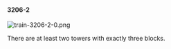#### 3206-2
![train-3206-2-0.png](https://github.com/lil-lab/nlvr/raw/master/nlvr/train/images/43/train-3206-2-0.png "train-3206-2-0.png")

There are at least two towers with exactly three blocks.